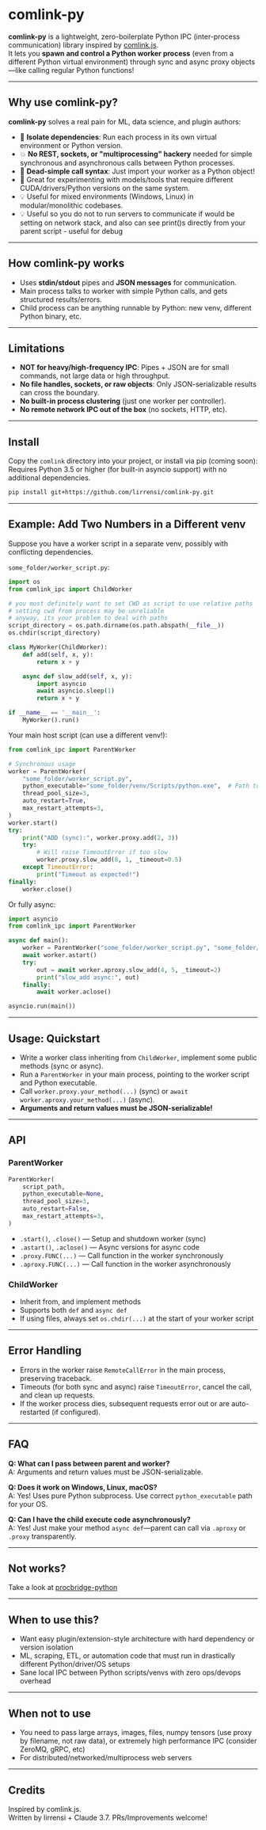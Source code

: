 # comlink-py

**comlink-py** is a lightweight, zero-boilerplate Python IPC (inter-process communication) library inspired by [comlink.js](https://github.com/GoogleChromeLabs/comlink).  
It lets you **spawn and control a Python worker process** (even from a different Python virtual environment) through sync and async proxy objects—like calling regular Python functions!

---

## Why use comlink-py?

**comlink-py** solves a real pain for ML, data science, and plugin authors:

-   🧠 **Isolate dependencies**: Run each process in its own virtual environment or Python version.
-   💥 **No REST, sockets, or "multiprocessing" hackery** needed for simple synchronous and asynchronous calls between Python processes.
-   🦾 **Dead-simple call syntax**: Just import your worker as a Python object!
-   🔬 Great for experimenting with models/tools that require different CUDA/drivers/Python versions on the same system.
-   💡 Useful for mixed environments (Windows, Linux) in modular/monolithic codebases.
-   💡 Useful so you do not to run servers to communicate if would be setting on network stack, and also can see print()s directly from your parent script - useful for debug

---

## How comlink-py works

-   Uses **stdin/stdout** pipes and **JSON messages** for communication.
-   Main process talks to worker with simple Python calls, and gets structured results/errors.
-   Child process can be anything runnable by Python: new venv, different Python binary, etc.

---

## Limitations

-   **NOT for heavy/high-frequency IPC**: Pipes + JSON are for small commands, not large data or high throughput.
-   **No file handles, sockets, or raw objects**: Only JSON-serializable results can cross the boundary.
-   **No built-in process clustering** (just one worker per controller).
-   **No remote network IPC out of the box** (no sockets, HTTP, etc).

---

## Install

Copy the `comlink` directory into your project, or install via pip (coming soon):
Requires Python 3.5 or higher (for built-in asyncio support) with no additional dependencies.

```bash
pip install git+https://github.com/lirrensi/comlink-py.git
```

---

## Example: Add Two Numbers in a Different venv

Suppose you have a worker script in a separate venv, possibly with conflicting dependencies.

`some_folder/worker_script.py`:

```python
import os
from comlink_ipc import ChildWorker

# you most definitely want to set CWD as script to use relative paths
# setting cwd from process may be unreliable
# anyway, its your problem to deal with paths
script_directory = os.path.dirname(os.path.abspath(__file__))
os.chdir(script_directory)

class MyWorker(ChildWorker):
    def add(self, x, y):
        return x + y

    async def slow_add(self, x, y):
        import asyncio
        await asyncio.sleep(1)
        return x + y

if __name__ == '__main__':
    MyWorker().run()
```

Your main host script (can use a different venv!):

```python
from comlink_ipc import ParentWorker

# Synchronous usage
worker = ParentWorker(
    "some_folder/worker_script.py",
    python_executable="some_folder/venv/Scripts/python.exe",  # Path to target venv python
    thread_pool_size=3,
    auto_restart=True,
    max_restart_attempts=3,
)
worker.start()
try:
    print("ADD (sync):", worker.proxy.add(2, 3))
    try:
        # Will raise TimeoutError if too slow
        worker.proxy.slow_add(8, 1, _timeout=0.5)
    except TimeoutError:
        print("Timeout as expected!")
finally:
    worker.close()
```

Or fully async:

```python
import asyncio
from comlink_ipc import ParentWorker

async def main():
    worker = ParentWorker("some_folder/worker_script.py", "some_folder/venv/Scripts/python.exe")
    await worker.astart()
    try:
        out = await worker.aproxy.slow_add(4, 5, _timeout=2)
        print("slow_add async:", out)
    finally:
        await worker.aclose()

asyncio.run(main())
```

---

## Usage: Quickstart

-   Write a worker class inheriting from `ChildWorker`, implement some public methods (sync or async).
-   Run a `ParentWorker` in your main process, pointing to the worker script and Python executable.
-   Call `worker.proxy.your_method(...)` (sync) or `await worker.aproxy.your_method(...)` (async).
-   **Arguments and return values must be JSON-serializable!**

---

## API

### ParentWorker

```python
ParentWorker(
    script_path,
    python_executable=None,
    thread_pool_size=3,
    auto_restart=False,
    max_restart_attempts=3,
)
```

-   `.start()`, `.close()` — Setup and shutdown worker (sync)
-   `.astart()`, `.aclose()` — Async versions for async code
-   `.proxy.FUNC(...)` — Call function in the worker synchronously
-   `.aproxy.FUNC(...)` — Call function in the worker asynchronously

### ChildWorker

-   Inherit from, and implement methods
-   Supports both `def` and `async def`
-   If using files, always set `os.chdir(...)` at the start of your worker script

---

## Error Handling

-   Errors in the worker raise `RemoteCallError` in the main process, preserving traceback.
-   Timeouts (for both sync and async) raise `TimeoutError`, cancel the call, and clean up requests.
-   If the worker process dies, subsequent requests error out or are auto-restarted (if configured).

---

## FAQ

**Q: What can I pass between parent and worker?**  
A: Arguments and return values must be JSON-serializable.

**Q: Does it work on Windows, Linux, macOS?**  
A: Yes! Uses pure Python subprocess. Use correct `python_executable` path for your OS.

**Q: Can I have the child execute code asynchronously?**  
A: Yes! Just make your method `async def`—parent can call via `.aproxy` or `.proxy` transparently.

---

## Not works?

Take a look at [procbridge-python](https://github.com/gongzhang/procbridge-python)

---

## When to use this?

-   Want easy plugin/extension-style architecture with hard dependency or version isolation
-   ML, scraping, ETL, or automation code that must run in drastically different Python/driver/OS setups
-   Sane local IPC between Python scripts/venvs with zero ops/devops overhead

---

## When not to use

-   You need to pass large arrays, images, files, numpy tensors (use proxy by filename, not raw data), or extremely high performance IPC (consider ZeroMQ, gRPC, etc)
-   For distributed/networked/multiprocess web servers

---

## Credits

Inspired by comlink.js.  
Written by lirrensi + Claude 3.7. PRs/Improvements welcome!
